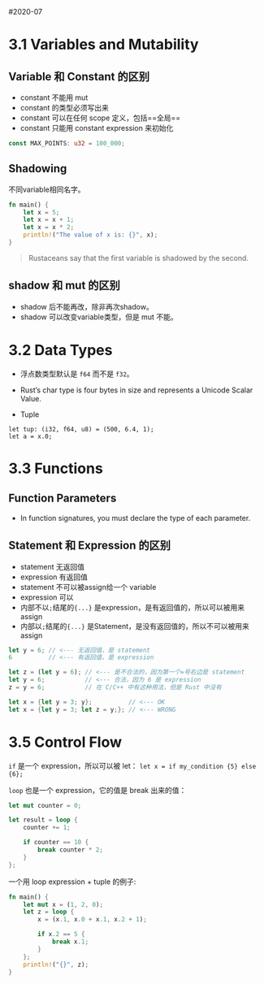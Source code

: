 #2020-07

# 3.1 Variables and Mutability
## Variable 和 Constant 的区别
- constant 不能用 mut
- constant 的类型必须写出来
- constant 可以在任何 scope 定义，包括==全局==
- constant 只能用 constant expression 来初始化

```rust
const MAX_POINTS: u32 = 100_000;
```

## Shadowing
不同variable相同名字。

``` rust
fn main() {
    let x = 5;
    let x = x + 1;
    let x = x * 2;
    println!("The value of x is: {}", x);
}
```

> Rustaceans say that the first variable is shadowed by the second.

## shadow 和 mut 的区别
- shadow 后不能再改，除非再次shadow。
- shadow 可以改变variable类型，但是 mut 不能。

# 3.2 Data Types
- 浮点数类型默认是 `f64` 而不是 `f32`。

- Rust’s char type is four bytes in size and represents a Unicode Scalar Value.
- Tuple
```
let tup: (i32, f64, u8) = (500, 6.4, 1); 
let a = x.0;
```

# 3.3 Functions
## Function Parameters
- In function signatures, you must declare the type of each parameter. 

## Statement 和 Expression 的区别
- statement 无返回值
- expression 有返回值
- statement 不可以被assign给一个 variable
- expression 可以
- 内部不以`;`结尾的`{...}` 是expression，是有返回值的，所以可以被用来assign
- 内部以`;`结尾的`{...}` 是Statement，是没有返回值的，所以不可以被用来assign

```rust
let y = 6; // <--- 无返回值，是 statement
6          // <--- 有返回值，是 expression

let z = (let y = 6); // <--- 是不合法的，因为第一个=号右边是 statement
let y = 6;           // <--- 合法，因为 6 是 expression
z = y = 6;           // 在 C/C++ 中有这种用法，但是 Rust 中没有

let x = {let y = 3; y};          // <--- OK
let x = {let y = 3; let z = y;}; // <--- WRONG
```

# 3.5 Control Flow
`if` 是一个 expression，所以可以被 let： `let x = if my_condition {5} else {6};`

`loop` 也是一个 expression，它的值是 break 出来的值：
```rust
let mut counter = 0;

let result = loop {
    counter += 1;

    if counter == 10 {
        break counter * 2;
    }
};
```

一个用 loop expression + tuple 的例子:
```rust
fn main() {
    let mut x = (1, 2, 0);
    let z = loop {
        x = (x.1, x.0 + x.1, x.2 + 1);

        if x.2 == 5 {
            break x.1;
        }
    };
    println!("{}", z);
}
```

